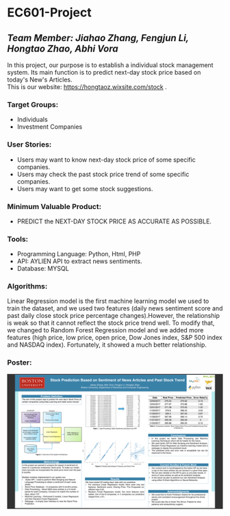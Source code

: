 # EC601-Project
**_Team Member: Jiahao Zhang, Fengjun Li, Hongtao Zhao, Abhi Vora_** <br> 
---
In this project, our purpose is to establish a individual stock management system. Its main function is to predict next-day stock price based on today's New's Articles.  <br>This is our website: https://hongtaoz.wixsite.com/stock .
### Target Groups:
- Individuals 
- Investment Companies
### User Stories:
- Users may want to know next-day stock price of some specific companies.
- Users may check the past stock price trend of some specific companies.
- Users may want to get some stock suggestions.
### Minimum Valuable Product:
- PREDICT the NEXT-DAY STOCK PRICE AS ACCURATE AS POSSIBLE.
### Tools:
- Programming Language: Python, Html, PHP
- API: AYLIEN API to extract news sentiments.
- Database: MYSQL
### Algorithms:
Linear Regression model is the first machine learning model we used to train the dataset, and we used two features (daily news sentiment score and past daily close stock price percentage changes).However, the relationship is weak so that it cannot reflect the stock price trend well. To modify that, we changed to Random Forest Regression model and  we added more features (high price, low price, open price, Dow Jones index, S&P 500 index and NASDAQ index). Fortunately, it showed a much better relationship.
### Poster:
![image](https://github.com/jiahaozh/EC601-Project/raw/master/poster.png)







